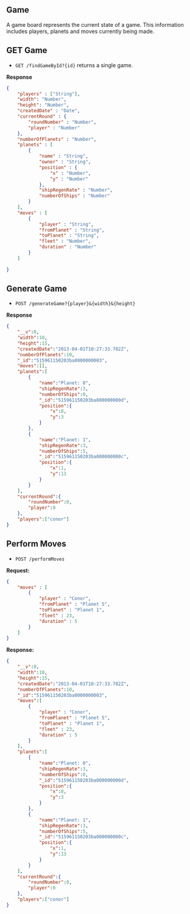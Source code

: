 Game
-----

A game board represents the current state of a game. This information includes players, planets and moves currently being made.


GET Game
-----

* `GET /findGameById?{id}` returns a single game.

**Response**

```json
{
	"players" : ["String"],
	"width": "Number",
	"height": "Number",
	"createdDate" : "Date",
	"currentRound" : {
		"roundNumber" : "Number",
		"player" : "Number"
	},
	"numberOfPlanets" : "Number",
	"planets" : [
		{
			"name" : "String",
			"owner" : "String",
			"position" : {
				"x" : "Number",
				"y" : "Number"
			},
			"shipRegenRate" : "Number",
			"numberOfShips" : "Number"
		}
	],
	"moves" : [
		{
			"player" : "String",
			"fromPlanet" : "String",
			"toPlanet" : "String",
			"fleet" : "Number",
			"duration" : "Number"
		}
	]
	
}

```


Generate Game
-----

* `POST /generateGame?{player}&{width}&{height}`

**Response**

```json
{
	"__v":0,
	"width":10,
	"height":15,
	"createdDate":"2013-04-01T10:27:33.782Z",
	"numberOfPlanets":10,
	"_id":"515961150203ba0000000003",
	"moves":[],
	"planets":[
		{	
			"name":"Planet: 0",
			"shipRegenRate":3,
			"numberOfShips":0,
			"_id":"515961150203ba000000000d",
			"position":{
				"x":8,
				"y":3
			}
		},
		{
			"name":"Planet: 1",
			"shipRegenRate":3,
			"numberOfShips":5,
			"_id":"515961150203ba000000000c",
			"position":{
				"x":1,
				"y":13
			}
		}
	],
	"currentRound":{
		"roundNumber":0,
		"player":0
	},
	"players":["conor"]
}

```


Perform Moves
-----

* `POST /performMoves`

**Request:**

```json
{
	"moves" : [
		{
			"player" : "Conor",
			"fromPlanet" : "Planet 5",
			"toPlanet" : "Planet 1",
			"fleet" : 23,
			"duration" : 5
		}	
	]
}
```

**Response:**

```json
{
	"__v":0,
	"width":10,
	"height":15,
	"createdDate":"2013-04-01T10:27:33.782Z",
	"numberOfPlanets":10,
	"_id":"515961150203ba0000000003",
	"moves":[
		{
			"player" : "Conor",
			"fromPlanet" : "Planet 5",
			"toPlanet" : "Planet 1",
			"fleet" : 23,
			"duration" : 5
		}
	],
	"planets":[
		{	
			"name":"Planet: 0",
			"shipRegenRate":3,
			"numberOfShips":0,
			"_id":"515961150203ba000000000d",
			"position":{
				"x":8,
				"y":3
			}
		},
		{
			"name":"Planet: 1",
			"shipRegenRate":3,
			"numberOfShips":5,
			"_id":"515961150203ba000000000c",
			"position":{
				"x":1,
				"y":13
			}
		}
	],
	"currentRound":{
		"roundNumber":0,
		"player":0
	},
	"players":["conor"]
}
```
